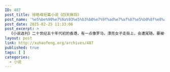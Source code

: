 ```yaml
---
ID: 487
post_title: 徐皓峰短篇小说《四天麻将》
post_name: '%e5%be%90%e7%9a%93%e5%b3%b0%e7%9f%ad%e7%af%87%e5%b0%8f%e8%af%b4%e3%80%8a%e5%9b%9b%e5%a4%a9%e9%ba%bb%e5%b0%86%e3%80%8b'
post_date: 2025-02-25 11:33:06
post_excerpt: >
  《小说选刊》二十世纪五十年代初的香港，有一点像罗马，漂亮女子走街上，会遭尾随。要被一路随到底，知道了家门，会生祸。一位女子警觉遭尾随，闪进街边一家拳馆。
layout: post
link: http://xuhaofeng.org/archives/487
published: true
tags: [ ]
categories:
  - 小说
---
```

